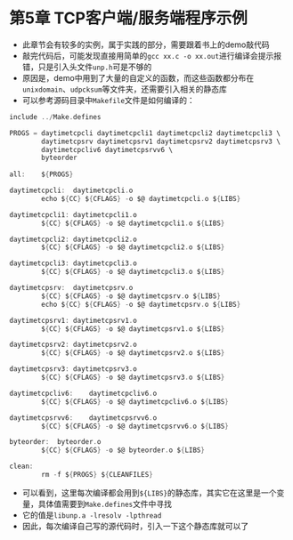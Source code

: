 # 第5章 TCP客户端/服务端程序示例

* 此章节会有较多的实例，属于实践的部分，需要跟着书上的demo敲代码
* 敲完代码后，可能发现直接用简单的`gcc xx.c -o xx.out`进行编译会提示报错，只是引入头文件`unp.h`可是不够的
* 原因是，demo中用到了大量的自定义的函数，而这些函数都分布在`unixdomain`、`udpcksum`等文件夹，还需要引入相关的静态库
* 可以参考源码目录中`Makefile`文件是如何编译的：

```c
include ../Make.defines

PROGS =	daytimetcpcli daytimetcpcli1 daytimetcpcli2 daytimetcpcli3 \
		daytimetcpsrv daytimetcpsrv1 daytimetcpsrv2 daytimetcpsrv3 \
		daytimetcpcliv6 daytimetcpsrvv6 \
		byteorder
		
all:	${PROGS}

daytimetcpcli:	daytimetcpcli.o
		echo ${CC} ${CFLAGS} -o $@ daytimetcpcli.o ${LIBS}

daytimetcpcli1:	daytimetcpcli1.o
		${CC} ${CFLAGS} -o $@ daytimetcpcli1.o ${LIBS}

daytimetcpcli2:	daytimetcpcli2.o
		${CC} ${CFLAGS} -o $@ daytimetcpcli2.o ${LIBS}

daytimetcpcli3:	daytimetcpcli3.o
		${CC} ${CFLAGS} -o $@ daytimetcpcli3.o ${LIBS}

daytimetcpsrv:	daytimetcpsrv.o
		${CC} ${CFLAGS} -o $@ daytimetcpsrv.o ${LIBS}
		echo ${CC} ${CFLAGS} -o $@ daytimetcpsrv.o ${LIBS}

daytimetcpsrv1:	daytimetcpsrv1.o
		${CC} ${CFLAGS} -o $@ daytimetcpsrv1.o ${LIBS}

daytimetcpsrv2:	daytimetcpsrv2.o
		${CC} ${CFLAGS} -o $@ daytimetcpsrv2.o ${LIBS}

daytimetcpsrv3:	daytimetcpsrv3.o
		${CC} ${CFLAGS} -o $@ daytimetcpsrv3.o ${LIBS}

daytimetcpcliv6:	daytimetcpcliv6.o
		${CC} ${CFLAGS} -o $@ daytimetcpcliv6.o ${LIBS}

daytimetcpsrvv6:	daytimetcpsrvv6.o
		${CC} ${CFLAGS} -o $@ daytimetcpsrvv6.o ${LIBS}

byteorder:	byteorder.o
		${CC} ${CFLAGS} -o $@ byteorder.o ${LIBS}

clean:
		rm -f ${PROGS} ${CLEANFILES}
```

* 可以看到，这里每次编译都会用到`${LIBS}`的静态库，其实它在这里是一个变量，具体值需要到`Make.defines`文件中寻找
* 它的值是`libunp.a -lresolv -lpthread`
* 因此，每次编译自己写的源代码时，引入一下这个静态库就可以了

